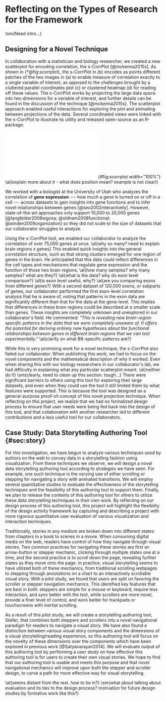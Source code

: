 # Reflecting on the Types of Research for the Framework

\sm{Need intro...}

## Designing for a Novel Technique

In collaboration with a statistician and biology researcher, we created a new
scatterplot for encoding correlation, the s-CorrPlot [@mckenna2015s]. As shown
in {*@fig:scorrplot}, the s-CorrPlot in (b) encodes as points different patches
of the two images in (a) to enable measure of correlation exactly to a single
variable of interest, as opposed to the challenges brought by a cluttered
parallel coordinates plot (c) or clustered heatmap (d) for reading off these
values. The s-CorrPlot works by projecting the large data space into two
dimensions for a variable of interest, and further details can be found in the
discussion of the technique [@mckenna2015s]. The scatterplot approach enabled
useful interactions for exploring the plot and animating between projections of
the data. Several coordinated views were linked with the s-CorrPlot to
illustrate its utility and released open-source as an R-package.


![
  Multiple correlation visualizations for two datasets containing a total of
  over 130,000 variables, $9 \times 9$ patches of two images (a), with 81
  observations (pixels) each. The proposed s-CorrPlot (b) reveals correlation
  structures between variables such as the highly correlated image patches shown
  at the bottom corresponding to a horizontal shift of a vertical edge. These
  continuous variations visible in the s-CorrPlot are not emphasized in a
  parallel coordinates plot (c) or a clustered heatmap of pairwise correlation
  coefficients (d). In (b) and (c), color indicates membership of the displayed
  variable from the images in (a). In (d), purple indicates strong positive
  correlation and orange strong negative correlation. Only the s-CorrPlot can
  plot all variables, due to computational and screen-space limitations of (c)
  and (d).
](figures/scorrplot/corr-house.pdf){#fig:scorrplot width="100%"}
\al{explain more about it - what does position mean? example is not clear!}


We worked with a biologist at the University of Utah who analyzes the
correlation of **gene expression** --- how much a gene is turned on or off in a
cell --- across datasets to gain insights into gene functions and to infer novel
relationships between genes [@seo2002interactively]. However, state-of-the-art
approaches only support 10,000 to 20,000 genes [@langfelder2008wgcna;
@oldham2008functional; @winden2009organization] so they did not scale to the
size of datasets that our collaborator struggles to analyze.


Using the s-CorrPlot tool, we enabled our collaborator to analyze the
correlation of over 75,000 genes at once. \al{why so many? need to explain brain
regions x genes} This enabled quick insights into the general correlation
structure, such as that strong clusters emerged for one region of genes in the
brain. He anticipated that this data could reflect differences in the cell types
and mechanisms that regulate gene expression and the function of those two brain
regions. \al{how many samples? why many samples? what are they?} \al{what is the
data? why do exon level comparison?} \al{is exon level useful, why?} \al{are you
comparing exons from different genes?} With a second dataset of 120,000 exons,
or subparts of genes, our collaborator performed the first exon-level
correlation analysis that he is aware of, noting that patterns in the exon data
are significantly different than that for the data at the gene-level. This
implies that differences in these brain regions could be described at a smaller
scale than genes. These insights are completely unknown and unexplored in our
collaborator's field. He commented:
*"This is revealing new brain-region specific patterns in the data
  that we were completely unaware of. It offers the potential for deriving
  entirely new hypotheses about the functional relationships between genes
  in different brain regions that we can test experimentally."*
\al{clarify on what BR-specific patterns are?}


While this is very promising work for a novel technique, the s-CorrPlot also
failed our collaborator. When publishing this work, we had to focus on the novel
components and the mathematical description of why it worked. Even when sharing
this with our biology researchers in our collaborator's lab, we had difficulty
in explaining what any particular scatterplot meant. \al{neither do I!}
\sm{clearly, need to clean up this section. tough...} There were significant
barriers to others using this tool for exploring their large datasets, and even
when they could use the tool it still limited them by what features were
supported. This is because the tool was designed as a general-purpose
proof-of-concept of this novel projection technique. When reflecting on this
project, we realize that we had no formalized design process to ensure that user
needs were being fed back into the design of this tool, and that collaboration
with another researcher led to different contributions and a less useful tool
for our collaborators.

## Case Study: Data Storytelling Authoring Tool {#sec:story}

For this investigation, we have begun to analyze various techniques used by
authors on the web to convey data in a storytelling fashion using visualization.
From these techniques we observe, we will design a novel data storytelling
authoring tool according to strategies we have seen. For example, one such
technique is the varying use of either scrolling or stepping for navigating a
story with animated transitions. We will employ several quantitative studies to
evaluate the effectiveness of the storytelling techniques and the feasibility of
this authoring tool to support them. Finally, we plan to release the contents of
this authoring tool for others to utilize these data storytelling techniques in
their own work. By reflecting on our design process of this authoring tool, this
project will highlight the flexibility of the design activity framework by
capturing and describing a project with more rigorous quantitative user
evaluation of various visualization and interaction techniques.


Traditionally, stories in any medium are broken down into different states: from
chapters in a book to scenes in a movie. When consuming digital media on the
web, readers have control of how they navigate through visual stories. Two
common practices for navigating these stories are first an arrow-button or
stepper mechanic, clicking through multiple states one at a time, and the second
practice is to scroll down the page, revealing further states as they move onto
the page. In practice, visual storytelling seems to have utilized both of these
mechanics, from traditional scrolling webpages to stepping through annotations
on a chart to an interactively scrollable visual story. With a pilot study, we
found that users are split on favoring the scroller or stepper navigation
mechanics. This identified key features that are best in both: steppers are
simple for a mouse or keyboard, require less interaction, and sync better with
the text, while scrollers are more novel, provide a finer level of control, and
work better for trackpads or touchscreens with inertial scrolling.


As a result of this pilot study, we will create a storytelling authoring tool,
Steller, that combines both steppers and scrollers into a novel navigational
paradigm for readers to navigate a visual story. We have also found a
distinction between various visual story components and the dimensions of a
visual storytelling/reading experience, so this authoring tool will focus on the
novelty of these dimensions over the components which have been explored in
previous work [@Satyanarayan2014]. We will evaluate output of this authoring
tool by performing a user study on how effective this authoring tool is for
users to create their own visual stories. We hope to find that our authoring
tool is usable and meets this purpose and that novel navigational mechanics will
improve upon both the stepper and scroller design, to carve a path for more
effective way for visual storytelling.

\al{seems distant from the rest. how to tie in?}
\sm{what about talking about evaluation and its ties to the design process?
motivation for future design studies by formative work like this?}

